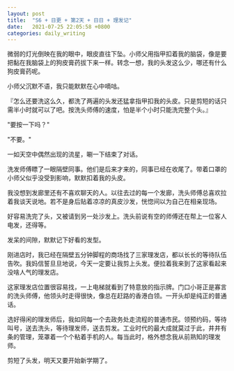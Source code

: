 ```yaml
---
layout: post
title:  "S6 + 日更 + 第2天 + 日日 + 理发记"
date:   2021-07-25 22:05:58 +0800
categories: daily_writing
---
```


微弱的灯光倒映在我的眼中，眼皮直往下坠。小师父用指甲扣着我的脑袋，像是要把黏在我脑袋上的狗皮膏药拔下来一样。转念一想，我的头发这么少，哪还有什么狗皮膏药呢。

小师父沉默不语，我只能默默在心中嘀咕。

『怎么还要洗这么久，都洗了两遍的头发还猛拿指甲扣我的头皮。只是剪短的话只需半小时就可以了吧。按洗头师傅的速度，怕是半个小时只能洗完整个头。』

"要按一下吗？"

"不要。"

一如天空中偶然出现的流星，唰一下结束了对话。

洗发师傅瞟了一眼隔壁同事。他们是后来才来的，同事已经在收尾了。带着口罩的小师父似乎没受到影响，默默扣着我的头皮。

我没想到发廊里还有不喜欢聊天的人。以往去过的每一个发廊，洗头师傅总喜欢拉着我谈天说地。若不是身后贴着凉凉的真皮沙发，恍惚间以为自己在相亲现场。

好容易洗完了头，又被请到另一处沙发上。洗头前说有空的师傅还在帮上一位客人电发，还得等。

发呆的间隙，默默记下好看的发型。

刚进店时，我已经在隔壁五分钟脚程的商场找了三家理发店，都以长长的等待队伍告吹。我妈信誓旦旦地说，今天一定要让我剪上头发。便拉着我来到了这家看起来没啥人气的理发店。

这家理发店位置很容易找，一上电梯就看到了特意放的指示牌。门口小哥正是寡言的洗头师傅，他领头时走得很快，像总在赶路的香港白领。一开头却是纯正的普通话。

选好得闲的理发师后，我如同每一个去政务处走流程的普通市民。领预约码，等待叫号，送去洗头，等待理发师，送去剪发。工业时代的最大成就莫过于此，井井有条的管理，笼罩着一个个粘着手机的人。每当此时，格外想念我从前熟知的理发师。

剪短了头发，明天又要开始新学期了。


